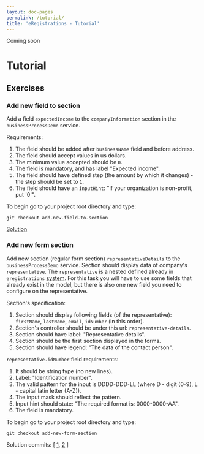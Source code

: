 ```yaml
---
layout: doc-pages
permalink: /tutorial/
title: 'eRegistrations - Tutorial'
---
```


<span class="label label-info">Coming soon</span>

# Tutorial

## Exercises

### Add new field to section

Add a field `expectedIncome` to the `companyInformation` section in the `businessProcessDemo` service.

Requirements:

1. The field should be added after `businessName` field and before address.
2. The field should accept values in us dollars.
3. The minimum value accepted should be `0`.
4. The field is mandatory, and has label "Expected income".
5. The field should have defined step (the amount by which it changes) - the step should be set to `1`.
6. The field should have an `inputHint`: "If your organization is non-profit, put '0'".

To begin go to your project root directory and type: 

`git checkout add-new-field-to-section`

[Solution](https://github.com/egovernment/eregistrations-demo/commit/e095edadbea1d6896c255c6b7008a56efa5a1c0a)

### Add new form section

Add new section (regular form section) `representativeDetails` to the `businessProcessDemo` service.
Section should display data of company's `representative`.
The `representative` is a nested defined already in `eregistrations` [system](https://github.com/egovernment/eregistrations/blob/master/model/business-process-new/representative.js).
For this task you will have to use some fields that already exist in the model,
but there is also one new field you need to configure on the representative.

Section's specification:

1. Section should display following fields (of the representative): `firstName`, `lastName`, `email`, `idNumber` (in this order).
2. Section's controller should be under this url: `representative-details`.
3. Section should have label: "Representative details".
4. Section should be the first section displayed in the forms.
5. Section should have legend: "The data of the contact person".

`representative.idNumber` field requirements:

1. It should be string type (no new lines).
2. Label: "Identification number".
3. The valid pattern for the input is DDDD-DDD-LL (where D - digit (0-9), L - capital latin letter (A-Z)).
4. The input mask should reflect the pattern.
5. Input hint should state: "The required format is: 0000-0000-AA".
6. The field is mandatory.

To begin go to your project root directory and type: 

`git checkout add-new-form-section`

Solution commits:
[
[1](https://github.com/egovernment/eregistrations-demo/commit/cc29ee53f53d26447a908c5aea6c95569b4cd1a7),
[2](https://github.com/egovernment/eregistrations-demo/commit/814d1e322ad8d0c09baa098674ef2017689735b0)
]
